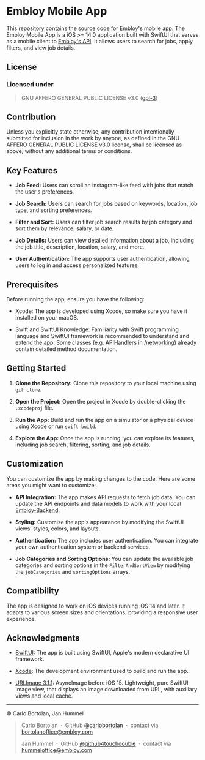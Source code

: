 # Embloy Mobile App

This repository contains the source code for Embloy's mobile app.
The Embloy Mobile App is a iOS >= 14.0 application built with SwiftUI that serves as a mobile client to [Embloy's API](httpt://github.com/embloy/embloy-backend). It allows users to search for jobs, apply filters, and view job details.

## License

### Licensed under

> GNU AFFERO GENERAL PUBLIC LICENSE v3.0 ([gpl-3](https://www.gnu.org/licenses/gpl-3.0.en.html))

## Contribution

Unless you explicitly state otherwise, any contribution intentionally submitted for inclusion in the work by anyone, as
defined in the GNU AFFERO GENERAL PUBLIC LICENSE v3.0 license, shall be licensed as above, without any additional terms
or conditions.

## Key Features

- **Job Feed:** Users can scroll an instagram-like feed with jobs that match the user's preferences.

- **Job Search:** Users can search for jobs based on keywords, location, job type, and sorting preferences.

- **Filter and Sort:** Users can filter job search results by job category and sort them by relevance, salary, or date.

- **Job Details:** Users can view detailed information about a job, including the job title, description, location, salary, and more.

- **User Authentication:** The app supports user authentication, allowing users to log in and access personalized features.

## Prerequisites

Before running the app, ensure you have the following:

- Xcode: The app is developed using Xcode, so make sure you have it installed on your macOS.

- Swift and SwiftUI Knowledge: Familiarity with Swift programming language and SwiftUI framework is recommended to understand and extend the app. Some classes (e.g. APIHandlers in [/networking](/mobile/Networking)) already contain detailed method documentation.

## Getting Started

1. **Clone the Repository:** Clone this repository to your local machine using `git clone`.

2. **Open the Project:** Open the project in Xcode by double-clicking the `.xcodeproj` file.

3. **Run the App:** Build and run the app on a simulator or a physical device using Xcode or run `swift build`.

4. **Explore the App:** Once the app is running, you can explore its features, including job search, filtering, sorting, and job details.

## Customization

You can customize the app by making changes to the code. Here are some areas you might want to customize:

- **API Integration:** The app makes API requests to fetch job data. You can update the API endpoints and data models to work with your local [Embloy-Backend](https://github.com/embloy/embloy-backend).

- **Styling:** Customize the app's appearance by modifying the SwiftUI views' styles, colors, and layouts.

- **Authentication:** The app includes user authentication. You can integrate your own authentication system or backend services.

- **Job Categories and Sorting Options:** You can update the available job categories and sorting options in the `FilterAndSortView` by modifying the `jobCategories` and `sortingOptions` arrays.

## Compatibility

The app is designed to work on iOS devices running iOS 14 and later. It adapts to various screen sizes and orientations, providing a responsive user experience.

## Acknowledgments

- [SwiftUI](https://developer.apple.com/xcode/swiftui/): The app is built using SwiftUI, Apple's modern declarative UI framework.

- [Xcode](https://developer.apple.com/xcode/): The development environment used to build and run the app.

- [URLImage 3.1.1](https://github.com/dmytro-anokhin/url-image/):  AsyncImage before iOS 15. Lightweight, pure SwiftUI Image view, that displays an image downloaded from URL, with auxiliary views and local cache. 

---

© Carlo Bortolan, Jan Hummel

> Carlo Bortolan &nbsp;&middot;&nbsp;
> GitHub [@carlobortolan](https://github.com/carlobortolan) &nbsp;&middot;&nbsp;
> contact via [bortolanoffice@embloy.com](mailto:bortolanoffice@embloy.com)
>
> Jan Hummel &nbsp;&middot;&nbsp;
> GitHub [@github4touchdouble](https://github.com/github4touchdouble) &nbsp;&middot;&nbsp;
> contact via [hummeloffice@embloy.com](mailto:hummeloffice@embloy.com)
